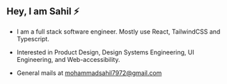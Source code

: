## Hey, I am Sahil ⚡️

- I am a full stack software engineer. Mostly use React, TailwindCSS and Typescript.
- Interested in Product Design, Design Systems Engineering, UI Engineering, and Web-accessibility.

- General mails at mohammadsahil7972@gmail.com
